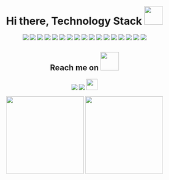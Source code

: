 <h1 align="center"> Hi there, Technology Stack <img src="https://media.giphy.com/media/WUlplcMpOCEmTGBtBW/giphy.gif" width="50"></h1>

<p align="center">
<img src="https://img.shields.io/badge/-Python-black?style=flat-square&logo=python"/>
<img src="https://img.shields.io/badge/-Java-black?style=flat-square&logo=openjdk"/>
<img src="https://img.shields.io/badge/-C-black?style=flat-square&logo=c"/>
<img src="https://img.shields.io/badge/-Scala-black?style=flat-square&logo=scala"/>
<img src="https://img.shields.io/badge/-R-black?style=flat-square&logo=r"/>
<img src="https://img.shields.io/badge/-Linux-black?style=flat-square&logo=linux"/>
<img src="https://img.shields.io/badge/-Docker-black?style=flat-square&logo=docker"/>
<img src="https://img.shields.io/badge/-Hadoop-black?style=flat-square&logo=apachehadoop"/>
<img src="https://img.shields.io/badge/-Spark-black?style=flat-square&logo=apachespark"/>
<img src="https://img.shields.io/badge/-Selenium-black?style=flat-square&logo=selenium"/>
<img src="https://img.shields.io/badge/-MySQL-black?style=flat-square&logo=mysql"/>
<img src="https://img.shields.io/badge/-Hive-black?style=flat-square&logo=hive"/>
<img src="https://img.shields.io/badge/-Maven-black?style=flat-square&logo=apachemaven"/>
<img src="https://img.shields.io/badge/-Git-black?style=flat-square&logo=git"/>
<img src="https://img.shields.io/badge/-Jupyter-black?style=flat-square&logo=jupyter"/>
<img src="https://img.shields.io/badge/-Html-black?style=flat-square&logo=html5"/>
<img src="https://img.shields.io/badge/-Markdown-black?style=flat-square&logo=markdown"/>


</p>

<h2 align="center"> Reach me on <img src="https://media.giphy.com/media/mGcNjsfWAjY5AEZNw6/giphy.gif" width="50"></h2>

<p align="center">
<img src="https://img.shields.io/badge/-GitHub-black?style=flat-square&logo=github"/>
<img src="https://img.shields.io/badge/-wes0018@aliyun.com-black?style=flat-square&logo=gmail"/>
<img src="https://media.giphy.com/media/r0z6DYAY4VIdO/giphy.gif" width="30">
</p>

<p align="center">
  <img height="210" src="https://github-readme-stats.vercel.app/api?username=weiensong&show_icons=true&theme=dracula&include_all_commits=true" />
  <img height="210" src="https://github-readme-stats.vercel.app/api/top-langs/?username=weiensong&theme=dracula&show_icons=true" />
</p>

<!--
**weiensong/weiensong** is a ✨ _special_ ✨ repository because its `README.md` (this file) appears on your GitHub profile.

Here are some ideas to get you started:

- 🔭 I’m currently working on ...
- 🌱 I’m currently learning ...
- 👯 I’m looking to collaborate on ...
- 🤔 I’m looking for help with ...
- 💬 Ask me about ...
- 📫 How to reach me: ...
- 😄 Pronouns: ...
- ⚡ Fun fact: ...
-->

